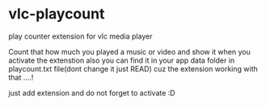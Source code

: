 # vlc-playcount
play counter extension for vlc media player

Count that how much you played a music or video and show it when you activate the extenstion also you can find it in your app data folder in playcount.txt file(dont change it just READ) cuz the extension working with that ....!

just add extension and do not forget to activate :D
